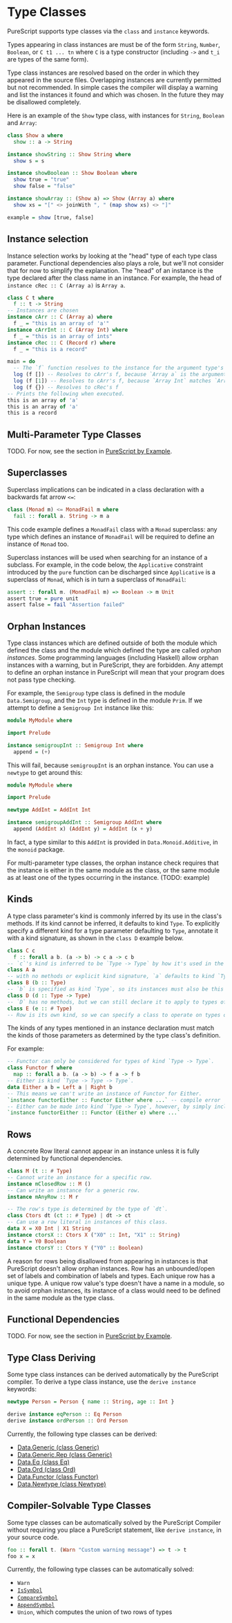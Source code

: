 # Type Classes

PureScript supports type classes via the `class` and `instance` keywords.

Types appearing in class instances are must be of the form `String`, `Number`, `Boolean`, or `C t1 ... tn` where `C` is a type constructor (including `->` and `t_i` are types of the same form).

Type class instances are resolved based on the order in which they appeared in the source files. Overlapping instances are currently permitted but not recommended. In simple cases the compiler will display a warning and list the instances it found and which was chosen. In the future they may be disallowed completely.

Here is an example of the `Show` type class, with instances for `String`, `Boolean` and `Array`:

```purescript
class Show a where
  show :: a -> String

instance showString :: Show String where
  show s = s

instance showBoolean :: Show Boolean where
  show true = "true"
  show false = "false"

instance showArray :: (Show a) => Show (Array a) where
  show xs = "[" <> joinWith ", " (map show xs) <> "]"

example = show [true, false]
```

## Instance selection

Instance selection works by looking at the "head" type of each type class parameter. Functional dependencies also plays a role, but we'll not consider that for now to simplify the explanation. The "head" of an instance is the type declared after the class name in an instance. For example, the head of `instance cRec :: C (Array a)` is `Array a`.

``` purescript
class C t where
  f :: t -> String
-- Instances are chosen 
instance cArr :: C (Array a) where
  f _ = "this is an array of 'a'"
instance cArrInt :: C (Array Int) where
  f _ = "this is an array of ints"
instance cRec :: C (Record r) where
  f _ = "this is a record"

main = do
  -- The `f` function resolves to the instance for the argument type's head.
  log (f []) -- Resolves to cArr's f, because `Array a` is the argument, which matches `Array a`
  log (f [1]) -- Resolves to cArr's f, because `Array Int` matches `Array a` before trying the cArrInt instance
  log (f {}) -- Resolves to cRec's f
-- Prints the following when executed.
this is an array of 'a'
this is an array of 'a'
this is a record
```

## Multi-Parameter Type Classes

TODO. For now, see the section in [PureScript by Example](https://leanpub.com/purescript/read#leanpub-auto-multi-parameter-type-classes).

## Superclasses

Superclass implications can be indicated in a class declaration with a backwards fat arrow `<=`:

```purescript
class (Monad m) <= MonadFail m where
  fail :: forall a. String -> m a
```

This code example defines a `MonadFail` class with a `Monad` superclass: any type which defines an instance of `MonadFail` will be required to define an instance of `Monad` too.

Superclass instances will be used when searching for an instance of a subclass. For example, in the code below, the `Applicative` constraint introduced by the `pure` function can be discharged since `Applicative` is a superclass of `Monad`, which is in turn a superclass of `MonadFail`:

```purescript
assert :: forall m. (MonadFail m) => Boolean -> m Unit
assert true = pure unit
assert false = fail "Assertion failed"
```

## Orphan Instances

Type class instances which are defined outside of both the module which defined the class and the module which defined the type are called *orphan instances*. Some programming languages (including Haskell) allow orphan instances with a warning, but in PureScript, they are forbidden. Any attempt to define an orphan instance in PureScript will mean that your program does not pass type checking.

For example, the `Semigroup` type class is defined in the module `Data.Semigroup`, and the `Int` type is defined in the module `Prim`. If we attempt to define a `Semigroup Int` instance like this:

```purescript
module MyModule where

import Prelude

instance semigroupInt :: Semigroup Int where
  append = (+)
```

This will fail, because `semigroupInt` is an orphan instance. You can use a `newtype` to get around this:

```purescript
module MyModule where

import Prelude

newtype AddInt = AddInt Int

instance semigroupAddInt :: Semigroup AddInt where
  append (AddInt x) (AddInt y) = AddInt (x + y)
```

In fact, a type similar to this `AddInt` is provided in `Data.Monoid.Additive`, in the `monoid` package.

For multi-parameter type classes, the orphan instance check requires that the instance is either in the same module as the class, or the same module as at least one of the types occurring in the instance. (TODO: example)

## Kinds

A type class parameter's kind is commonly inferred by its use in the class's methods. If its kind cannot be inferred, it defaults to kind `Type`. To explicitly specify a different kind for a type parameter defaulting to `Type`, annotate it with a kind signature, as shown in the `class D` example below.

``` purescript
class C c
  f :: forall a b. (a -> b) -> c a -> c b
-- `c`'s kind is inferred to be `Type -> Type` by how it's used in the method, `f`.
class A a
-- with no methods or explicit kind signature, `a` defaults to kind `Type`.
class B (b :: Type)
-- `b` is specified as kind `Type`, so its instances must also be this kind.
class D (d :: Type -> Type)
-- `D` has no methods, but we can still declare it to apply to types of kind `Type -> Type`.
class E (e :: # Type)
-- Row is its own kind, so we can specify a class to operate on types of rows, `# Type`.
```

The kinds of any types mentioned in an instance declaration must match the kinds of those parameters as determined by the type class's definition.

For example:

``` purescript
-- Functor can only be considered for types of kind `Type -> Type`.
class Functor f where
  map :: forall a b. (a -> b) -> f a -> f b
-- Either is kind `Type -> Type -> Type`.
data Either a b = Left a | Right b
-- This means we can't write an instance of Functor for Either.
`instance functorEither :: Functor Either where ...` -- compile error
-- Either can be made into kind `Type -> Type`, however, by simply including the first type parameter.
`instance functorEither :: Functor (Either e) where ...`
```

## Rows

A concrete Row literal cannot appear in an instance unless it is fully determined by functional dependencies.

``` purescript
class M (t :: # Type)
-- Cannot write an instance for a specific row.
instance mClosedRow :: M ()
-- Can write an instance for a generic row.
instance mAnyRow :: M r

-- The row's type is determined by the type of `dt`.
class Ctors dt (ct :: # Type) | dt -> ct
-- Can use a row literal in instances of this class.
data X = X0 Int | X1 String
instance ctorsX :: Ctors X ("X0" :: Int, "X1" :: String)
data Y = Y0 Boolean
instance ctorsY :: Ctors Y ("Y0" :: Boolean)
```

A reason for rows being disallowed from appearing in instances is that PureScript doesn't allow orphan instances. Row has an unbounded/open set of labels and combination of labels and types. Each unique row has a unique type. A unique row value's type doesn't have a name in a module, so to avoid orphan instances, its instance of a class would need to be defined in the same module as the type class.

## Functional Dependencies

TODO. For now, see the section in [PureScript by Example](https://leanpub.com/purescript/read#leanpub-auto-functional-dependencies).

## Type Class Deriving

Some type class instances can be derived automatically by the PureScript compiler. To derive a type class instance, use the `derive instance` keywords:

```purescript
newtype Person = Person { name :: String, age :: Int }

derive instance eqPerson :: Eq Person
derive instance ordPerson :: Ord Person
```
Currently, the following type classes can be derived:

- [Data.Generic (class Generic)](https://pursuit.purescript.org/packages/purescript-generics/3.3.0/docs/Data.Generic#t:Generic)
- [Data.Generic.Rep (class Generic)](https://pursuit.purescript.org/packages/purescript-generics-rep/4.1.0/docs/Data.Generic.Rep#t:Generic)
- [Data.Eq (class Eq)](https://pursuit.purescript.org/packages/purescript-prelude/2.4.0/docs/Data.Eq#t:Eq)
- [Data.Ord (class Ord)](https://pursuit.purescript.org/packages/purescript-prelude/2.4.0/docs/Data.Ord#t:Ord)
- [Data.Functor (class Functor)](https://pursuit.purescript.org/packages/purescript-prelude/2.4.0/docs/Data.Functor#t:Functor)
- [Data.Newtype (class Newtype)](https://pursuit.purescript.org/packages/purescript-newtype/1.3.0/docs/Data.Newtype#t:Newtype)

## Compiler-Solvable Type Classes

Some type classes can be automatically solved by the PureScript Compiler without requiring you place a PureScript statement, like `derive instance`, in your source code.

``` purescript
foo :: forall t. (Warn "Custom warning message") => t -> t
foo x = x
```

Currently, the following type classes can be automatically solved:

- `Warn`
- [`IsSymbol`](https://pursuit.purescript.org/packages/purescript-typelevel-prelude/1.0.0/docs/Type.Data.Symbol#t:IsSymbol)
- [`CompareSymbol`](https://pursuit.purescript.org/packages/purescript-typelevel-prelude/1.0.0/docs/Type.Data.Symbol#t:CompareSymbol)
- [`AppendSymbol`](https://pursuit.purescript.org/packages/purescript-typelevel-prelude/1.0.0/docs/Type.Data.Symbol#t:AppendSymbol)
- `Union`, which computes the union of two rows of types
